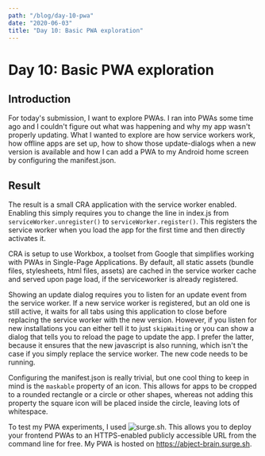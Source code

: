 ```yaml
---
path: "/blog/day-10-pwa"
date: "2020-06-03"
title: "Day 10: Basic PWA exploration"
---
```


# Day 10: Basic PWA exploration

## Introduction

For today's submission, I want to explore PWAs. I ran into PWAs some time ago and I couldn't figure out what was happening and why my app wasn't properly updating. What I wanted to explore are how service workers work, how offline apps are set up, how to show those update-dialogs when a new version is available and how I can add a PWA to my Android home screen by configuring the manifest.json.

## Result

The result is a small CRA application with the service worker enabled. Enabling this simply requires you to change the line in index.js from `serviceWorker.unregister()` to `serviceWorker.register()`. This registers the service worker when you load the app for the first time and then directly activates it.

CRA is setup to use Workbox, a toolset from Google that simplifies working with PWAs in Single-Page Applications. By default, all static assets (bundle files, stylesheets, html files, assets) are cached in the service worker cache and served upon page load, if the serviceworker is already registered.

Showing an update dialog requires you to listen for an update event from the service worker. If a new service worker is registered, but an old one is still active, it waits for all tabs using this application to close before replacing the service worker with the new version. However, if you listen for new installations you can either tell it to just `skipWaiting` or you can show a dialog that tells you to reload the page to update the app. I prefer the latter, because it ensures that the new javascript is also running, which isn't the case if you simply replace the service worker. The new code needs to be running.

Configuring the manifest.json is really trivial, but one cool thing to keep in mind is the `maskable` property of an icon. This allows for apps to be cropped to a rounded rectangle or a circle or other shapes, whereas not adding this property the square icon will be placed inside the circle, leaving lots of whitespace.

To test my PWA experiments, I used ![surge.sh](https://surge.sh). This allows you to deploy your frontend PWAs to an HTTPS-enabled publicly accessible URL from the command line for free. My PWA is hosted on https://abject-brain.surge.sh.
